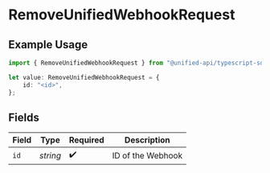 # RemoveUnifiedWebhookRequest

## Example Usage

```typescript
import { RemoveUnifiedWebhookRequest } from "@unified-api/typescript-sdk/sdk/models/operations";

let value: RemoveUnifiedWebhookRequest = {
    id: "<id>",
};
```

## Fields

| Field              | Type               | Required           | Description        |
| ------------------ | ------------------ | ------------------ | ------------------ |
| `id`               | *string*           | :heavy_check_mark: | ID of the Webhook  |